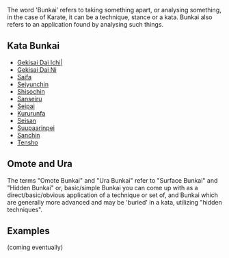 The word 'Bunkai' refers to taking something apart, or analysing something, in the case of Karate, it can be a technique, stance or a kata.
Bunkai also refers to an application found by analysing such things.

## Kata Bunkai

- [Gekisai Dai Ichi|](/bunkai/gekisai-dai-ichi)
- [Gekisai Dai Ni](/bunkai/gekisai-dai-ni)
- [Saifa](/bunkai/saifa)
- [Seiyunchin](/bunkai/seiyunchin)
- [Shisochin](/bunkai/shisochin)
- [Sanseiru](/bunkai/sanseiru)
- [Seipai](/bunkai/seipai)
- [Kururunfa](/bunkai/kururunfa)
- [Seisan](/bunkai/seisan)
- [Suupaarinpei](/bunkai/suupaarinpei)
- [Sanchin](/bunkai/sanchin)
- [Tensho](/bunkai/tensho)

## Omote and Ura

The terms "Omote Bunkai" and "Ura Bunkai" refer to "Surface Bunkai" and "Hidden Bunkai" or, basic/simple Bunkai you can come up with as a direct/basic/obvious application of a technique or set of, and Bunkai which are generally more advanced and may be 'buried' in a kata, utilizing "hidden techniques".

## Examples

(coming eventually)
